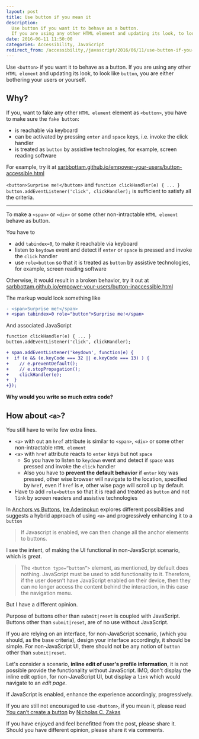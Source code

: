 ```yaml
---
layout: post
title: Use button if you mean it
description:
  Use button if you want it to behave as a button.
  If you are using any other HTML element and updating its look, to look like button, you are either bothering your users or yourself.
date: 2016-06-11 11:50:00
categories: Accessibility, JavaScript
redirect_from: /accessibility,/javascript/2016/06/11/use-button-if-you-mean-it/
---
```


Use `<button>` if you want it to behave as a button.
If you are using any other `HTML element` and updating its look, to look like `button`, you are either bothering your users or yourself.

## Why?

If you, want to fake any other `HTML element` element as `<button>`, you have to make sure the `fake button`:

* is reachable via keyboard
* can be activated by pressing `enter` and `space` keys, i.e. invoke the click handler
* is treated as `button` by assistive technologies, for example, screen reading software

For example, try it at [sarbbottam.github.io/empower-your-users/button-accessible.html](http://sarbbottam.github.io/empower-your-users/button-accessible.html)

`<button>Surprise me!</button>` and `function clickHandler(e) { ... } button.addEventListener('click', clickHandler);` is sufficient to satisfy all the criteria.

---

To make a `<span>` or `<div>` or some other non-intractable `HTML element` behave as button.

You have to

* add `tabindex=0`, to make it reachable via keyboard
* listen to `keydown` event and detect if `enter` or `space` is pressed and invoke the `click` handler
* use `role=button` so that it is treated as `button` by assistive technologies, for example, screen reading software

Otherwise, it would result in a broken behavior, try it out at [sarbbottam.github.io/empower-your-users/button-inaccessible.html](http://sarbbottam.github.io/empower-your-users/button-inaccessible.html)

The markup would look something like

```diff
- <span>Surprise me!</span>
+ <span tabindex=0 role="button">Surprise me!</span>
```
And associated JavaScript

```diff
function clickHandler(e) { ... }
button.addEventListener('click', clickHandler);

+ span.addEventListener('keydown', function(e) {
+  if (e && (e.keyCode === 32 || e.keyCode === 13) ) {
+    // e.preventDefault();
+    // e.stopPropagation();
+    clickHandler(e);
+  }
+});
```

**Why would you write so much extra code?**

## How about `<a>`?

You still have to write few extra lines.

* `<a>` with out an `href` attribute is similar to `<span>`, `<div>` or some other non-intractable `HTML element`
* `<a>` with `href` attribute reacts to `enter` keys but not `space`
  * So you have to listen to `keydown` event and detect if `space` was pressed and invoke the `click` handler
  * Also you have to **prevent the default behavior** if `enter` key was pressed, other wise browser will navigate to the location, specified by `href`,
  even if `href` is `#`, other wise page will scroll up by default.
* Have to add `role=button` so that it is read and treated as `button` and not `link` by screen readers and assistive technologies

In [Anchors vs Buttons](https://bitsofco.de/anchors-vs-buttons/), [Ire Aderinokun](https://bitsofco.de/) explores different possibilities and suggests a hybrid approach of using `<a>` and progressively enhancing it to a `button`

>If Javascript is enabled, we can then change all the anchor elements to buttons.

I see the intent, of making the UI functional in non-JavaScript scenario, which is great.

>The `<button type=“button”>` element, as mentioned, by default does nothing.
JavaScript must be used to add functionality to it.
Therefore, if the user doesn’t have JavaScript enabled on their device,
then they can no longer access the content behind the interaction, in this case the navigation menu.

But I have a different opinion.

Purpose of buttons other than `submit|reset` is coupled with JavaScript. Buttons other than `submit|reset`, are of no use without JavaScript.

If you are relying on an interface, for non-JavaScript scenario, (which you should, as the base criteria),
design your interface accordingly, it should be simple.
For non-JavaScript UI, there should not be any notion of `button` other than `submit|reset`.

Let's consider a scenario, **inline edit of user's profile information**, it is not possible provide the functionality without JavaScript.
IMO, don't display the inline edit option, for non-JavaScript UI, but display a `link` which would navigate to an *edit page*.

If JavaScript is enabled, enhance the experience accordingly, progressively.

If you are still not encouraged to use `<button>`, if you mean it, please read [You can’t create a button](https://www.nczonline.net/blog/2013/01/29/you-cant-create-a-button/) by [Nicholas C. Zakas](https://www.nczonline.net/)

If you have enjoyed and feel benefitted from the post, please share it.
Should you have different opinion, please share it via comments.
